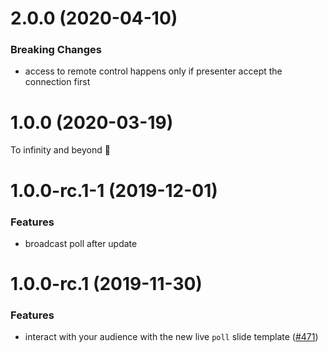 <a name="2.0.0"></a>

# 2.0.0 (2020-04-10)

### Breaking Changes

- access to remote control happens only if presenter accept the connection first

<a name="1.0.0"></a>

# 1.0.0 (2020-03-19)

To infinity and beyond 🚀

<a name="1.0.0-rc.1-1"></a>

# 1.0.0-rc.1-1 (2019-12-01)

### Features

- broadcast poll after update

<a name="1.0.0-rc.1"></a>

# 1.0.0-rc.1 (2019-11-30)

### Features

- interact with your audience with the new live `poll` slide template
  ([#471](https://github.com/deckgo/deckdeckgo/issues/471))
